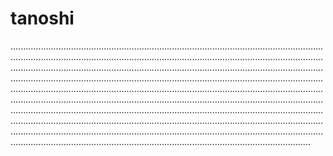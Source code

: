 # tanoshi

...................................................................................................................................................................................................................................................................................................................................................................................................................................................................................................................................................................................................................................................................................................................................................................................................................................................................................................................................................................................................................................................................................................................................................................................................................................................................................